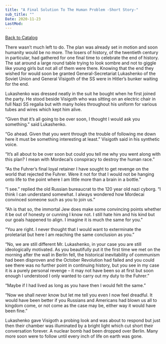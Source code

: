 ```yaml
---
title: "A Final Solution To The Human Problem -Short Story-"
sub_title: ""
Date: 2020-11-23
LastMod:
---
```


[Back to Catalog](https://otaking.xyz/index.html)

There wasn’t much left to do. The plan was already set in motion and soon humanity would be no more. The losers of history, of the twentieth century in particular, had gathered for one final time to celebrate the end of history. The sat around a large round table trying to look sombre and not to giggle like young girls but not all of them were there. Knowing that the end they wished for would soon be granted General-Secretariat Lukashenko of the Soviet Union and General Visigoth of the SS were in Hitler’s bunker waiting for the end.

Lukashenko was dressed neatly in the suit he bought when he first joined the party. He stood beside Visigoth who was sitting on an electric chair in full Nazi SS regalia but with many holes throughout his uniform for various tubes and wires which kept him alive.

“Given that it’s all going to be over soon, I thought I would ask you something.” said Lukashenko.

“Go ahead. Given that you went through the trouble of following me down here it must be something interesting at least.” Visigoth said in his synthetic voice.

“It’s all about to be over soon but could you tell me why you went along with this plan? I mean with Mordecai’s conspiracy to destroy the human race.”

“As the Fuhrer’s final loyal retainer I have sought to get revenge on the world that rejected the Fuhrer. Were it not for that I would not be hanging onto life to the point where I am little more than a brain in a bottle.”

“I see.” replied the old Russian bureaucrat to the 120 year old nazi cyborg. “I think I can understand somewhat. I always wondered how Mordecai convinced someone such as you to join us.”

“Ah is that so, the immortal Jew does make some convincing points whether it be out of honesty or cunning I know not. I still hate him and his kind but our goals happened to align. I imagine it is much the same for you.”

“You are right. I never thought that I would want to exterminate the proletariat but here I am reaching the same conclusion as you.”

“No, we are still different Mr. Lukashenko, in your case you are still ideologically motivated. As you beautifully put it the first time we met on the morning after the wall in Berlin fell, the historical inevitability of communism had been disproven and the October Revolution had failed and you could see there was no further point in continuing history, but you see in my case it is a purely personal revenge – it may not have been so at first but soon enough I understood I only wanted to carry out my duty to the Fuhrer.”

“Maybe if I had lived as long as you have then I would felt the same.”

“Now we shall never know but let me tell you even I now feel dreadful. It would have been better if you Russians and Americans had blown us all to kingdom come, or not come as the case may be, either way it would have been fine.”

Lukashenko gave Visigoth a probing look and was about to respond but just then their chamber was illuminated by a bright light which cut short their conversation forever. A nuclear bomb had been dropped over Berlin. Many more soon were to follow until every inch of life on earth was gone.
